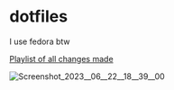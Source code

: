 # dotfiles
I use fedora btw

<a href="https://www.youtube.com/watch?v=4-jBn4RMkHc&list=PLIpJz-4ZpwjLUgzAg7Sg4992Uic7rWXC1">Playlist of all changes made<a>


![Screenshot_2023__06__22__18__39__00](https://github.com/fafu-10/dotfiles/assets/59342394/8f5d2144-18fc-45c2-97cb-cfbb3955bbc0)
